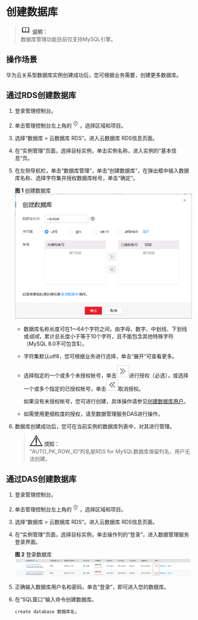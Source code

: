 # 创建数据库<a name="rds_05_0019"></a>

>![](public_sys-resources/icon-note.gif) **说明：**   
>数据库管理功能目前仅支持MySQL引擎。  

## 操作场景<a name="section7898787175059"></a>

华为云关系型数据库实例创建成功后，您可根据业务需要，创建更多数据库。

## 通过RDS创建数据库<a name="section13116113272414"></a>

1.  登录管理控制台。
2.  单击管理控制台左上角的![](figures/Region灰色图标.png)，选择区域和项目。
3.  选择“数据库  \>  云数据库 RDS“。进入云数据库 RDS信息页面。
4.  在“实例管理“页面，选择目标实例，单击实例名称，进入实例的“基本信息“页。
5.  在左侧导航栏，单击“数据库管理“，单击“创建数据库“，在弹出框中输入数据库名称、选择字符集并授权数据库帐号，单击“确定“。

    **图 1**  创建数据库<a name="fig1446134014207"></a>  
    ![](figures/创建数据库.png "创建数据库")

    -   数据库名称长度可在1～64个字符之间，由字母、数字、中划线、下划线或$组成，$累计总长度小于等于10个字符，且不能包含其他特殊字符（MySQL 8.0不可包含$）。
    -   字符集默认utf8，您可根据业务进行选择，单击“展开“可查看更多。
    -   选择指定的一个或多个未授权帐号，单击![](figures/toright02.png)进行授权（必选），或选择一个或多个指定的已授权帐号，单击![](figures/toleft02.png)取消授权。

        如果没有未授权帐号，您可进行创建，具体操作请参见[创建数据库用户](创建数据库用户.md)。

    -   如需使用更细粒度的授权，请至数据管理服务DAS进行操作。

6.  数据库创建成功后，您可在当前实例的数据库列表中，对其进行管理。

    >![](public_sys-resources/icon-notice.gif) **须知：**   
    >“AUTO\_PK\_ROW\_ID“列名是RDS for MySQL数据库保留列名，用户无法创建。  


## 通过DAS创建数据库<a name="section1064035173317"></a>

1.  登录管理控制台。
2.  单击管理控制台左上角的![](figures/Region灰色图标.png)，选择区域和项目。
3.  选择“数据库  \>  云数据库 RDS“。进入云数据库 RDS信息页面。
4.  在“实例管理“页面，选择目标实例，单击操作列的“登录“，进入数据管理服务登录界面。

    **图 2**  登录数据库<a name="fig56246975814"></a>  
    ![](figures/登录数据库.png "登录数据库")

5.  正确输入数据库用户名和密码，单击“登录“，即可进入您的数据库。
6.  在“SQL窗口“输入命令创建数据库。

    ```
    create database 数据库名;
    ```


